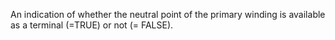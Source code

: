 An indication of whether the neutral point of the primary winding is available as a terminal (=TRUE) or not (= FALSE).
